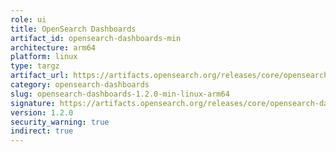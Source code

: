 ```yaml
---
role: ui
title: OpenSearch Dashboards
artifact_id: opensearch-dashboards-min
architecture: arm64
platform: linux
type: targz
artifact_url: https://artifacts.opensearch.org/releases/core/opensearch-dashboards/1.2.0/opensearch-dashboards-min-1.2.0-linux-arm64.tar.gz
category: opensearch-dashboards
slug: opensearch-dashboards-1.2.0-min-linux-arm64
signature: https://artifacts.opensearch.org/releases/core/opensearch-dashboards/1.2.0/opensearch-dashboards-min-1.2.0-linux-arm64.tar.gz.sig
version: 1.2.0
security_warning: true
indirect: true
---
```


